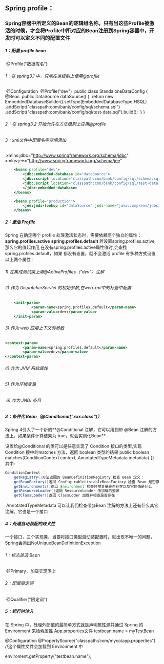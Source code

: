 ## Spring profile：

### Spring容器中所定义的Bean的逻辑组名称，只有当这些Profile被激活的时候，才会将Profile中所对应的Bean注册到Spring容器中，开发时可以定义不同的配置文件

##### 1：配置 profile bean

​	@Profile("数据库名")

###### 		1：在 spring3.1  中，只能在类级别上使用@profile

​			@Configuration
​			@Profile("dev")
​			public class StandaloneDataConfig 
​			{
​				@Bean
​				public DataSource dataSource() {
​				return new EmbeddedDatabaseBuilder().setType(EmbeddedDatabaseType.HSQL)
​					.addScript("classpath:com/bank/config/sql/schema.sql")
​					.addScript("classpath:com/bank/config/sql/test-data.sql").build();
​				}
​			}

###### 2：在 spring3.2  开始允许在方法级别上应用@profile

###### 	3：xml文件中配置名字空间添加

​			xmlns:jdbc="http://www.springframework.org/schema/jdbc"
​			xmlns:jee="http://www.springframework.org/schema/jee"
​	

```xml
	<beans profile="dev">
		<jdbc:embedded-database id="dataSource">
		<jdbc:script location="classpath:com/bank/config/sql/schema.sql"/>
		<jdbc:script location="classpath:com/bank/config/sql/test-data.sql"/>
		</jdbc:embedded-database>
	</beans>

	<beans profile="production">
		<jee:jndi-lookup id="dataSource" jndi-name="java:comp/env/jdbc/datasource"/>
	</beans>
```

##### 2：激活 Profile

Spring 在确定哪个 profile 处理激活状态时，需要依赖两个独立的属性：
	**spring.profiles.active**
	**spring.profiles.default**
若设置spring.profiles.active,那么它的值起作用,在没有spring.profiles.active属性值时,会查找 spring.profiles.default，如果
都没有设置，就不会激活 profile
	有多种方式设置以上两个属性：

###### 		1) 在集成测试类上用@ActiveProfiles（"dev"）注解

###### 		2) 作为 DispatcherServlet 的初始参数,在web.xml中的<servlet>标签中配置

```xml
	<init-param>
			<param-name>spring.profiles.default</param-name>
			<param-value>dev</param-value>
	</init-param>
```

###### 		3) 作为 web 应用上下文的参数

```xml
<context-param>
		<param-name>spring.profiles.default</param-name>
		<param-value>dev</param-value>
</context-param>
```

###### 		4) 作为 JVM 系统属性

###### 		5) 作为环境变量

###### ​		6) 作为 JNDI 条目

##### 3：条件化 Bean（@Conditional("xxx.class")）

Spring 4引入了一个新的**@Conditional 注解，它可以用到带 @Bean 注解的方法上，如果条件计算结果为 true，就会实例化Bean**

设置给@Conditional 的类可以是任意实现了 Condition 接口的类型,实现 Condition 接中的matches 方法，返回 boolean 类型的结果
	public boolean matches(ConditionContext context, AnnotatedTypeMetadata metadata) {}
	其中:

```java
ConditionContext ：
	getRegistry()方法返回的 BeanDefinitionRegistry 检查 Bean 定义：
	getBeanFactory()返回 ConfigurableListableBeanFactory 检查 Bean 是否存在
	getEnvironments()返回 Environment 检查环境变量是否存在以及它的值是什么
	getResourceLoader()返回 ResourceLoader 所加载的瓷源
	getClassLoader()返回 ClassLoder 加载并检查是否存在	
```

​	AnnotatedTypeMetadata 可以让我们检查带@Bean 注解的方法上还有什么其它注解，它也是一个接口



##### 4：处理自动装配的歧义性

​    一个接口，三个实现类，当要将接口类型自动装配置时，就出现不唯一的问题，Spring会抛出NoUniqueBeanDefinitionException	

###### 	1：标志首选 Bean	

​		@Primary，加载实现类上

###### 	2：配置限定词

​		@Qualifier("限定词")

##### 5：运行时注入

在 Spring 中，处理外部值的最简单方式就是声明属性源并通过 Spring 的 Environment 来检索属性
		App.properties文件
		testbean.name = myTestBean

@Configuration
@PropertySource("classpath:/com/myco/app.properties") //这个属性文件会加载到 Environment 中

enviroment.getProperty("testbean.name");





